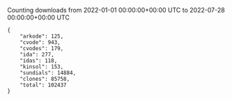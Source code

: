 
Counting downloads from 2022-01-01 00:00:00+00:00 UTC to 2022-07-28 00:00:00+00:00 UTC

```
{
    "arkode": 125,
    "cvode": 943,
    "cvodes": 179,
    "ida": 277,
    "idas": 118,
    "kinsol": 153,
    "sundials": 14884,
    "clones": 85758,
    "total": 102437
}
```
